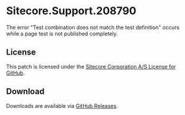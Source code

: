 # Sitecore.Support.208790
The error &quot;Test combination does not match the test definition&quot; occurs while a page test is not published completely.

## License  
This patch is licensed under the [Sitecore Corporation A/S License for GitHub](https://github.com/sitecoresupport/Sitecore.Support.208790/blob/master/LICENSE).  

## Download  
Downloads are available via [GitHub Releases](https://github.com/sitecoresupport/Sitecore.Support.208790/releases).  
